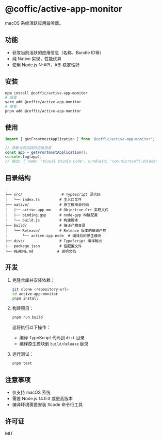 # @coffic/active-app-monitor

macOS 系统活跃应用监听器。

## 功能

- 获取当前活跃的应用信息（名称、Bundle ID等）
- 纯 Native 实现，性能优异
- 使用 Node.js N-API，ABI 稳定性好

## 安装

```bash
npm install @coffic/active-app-monitor
# 或者
yarn add @coffic/active-app-monitor
# 或者
pnpm add @coffic/active-app-monitor
```

## 使用

```typescript
import { getFrontmostApplication } from '@coffic/active-app-monitor';

// 获取当前活跃的应用信息
const app = getFrontmostApplication();
console.log(app);
// 输出: { name: 'Visual Studio Code', bundleId: 'com.microsoft.VSCode' }
```

## 目录结构

```tree
.
├── src/                  # TypeScript 源代码
│   └── index.ts         # 主入口文件
├── native/              # 原生模块源代码
│   ├── active-app.mm    # Objective-C++ 实现文件
│   ├── binding.gyp      # node-gyp 构建配置
│   └── build.js         # 构建脚本
├── build/               # 编译产物目录
│   └── Release/         # Release 版本的编译产物
│       └── active-app.node  # 编译后的原生模块
├── dist/                # TypeScript 编译输出
├── package.json         # 包配置文件
└── README.md           # 说明文档
```

## 开发

1. 克隆仓库并安装依赖：

   ```bash
   git clone <repository-url>
   cd active-app-monitor
   pnpm install
   ```

2. 构建项目：

   ```bash
   pnpm run build
   ```

   这将执行以下操作：
   - 编译 TypeScript 代码到 `dist` 目录
   - 编译原生模块到 `build/Release` 目录

3. 运行测试：

   ```bash
   pnpm test
   ```

## 注意事项

- 仅支持 macOS 系统
- 需要 Node.js 14.0.0 或更高版本
- 编译环境需要安装 Xcode 命令行工具

## 许可证

MIT
